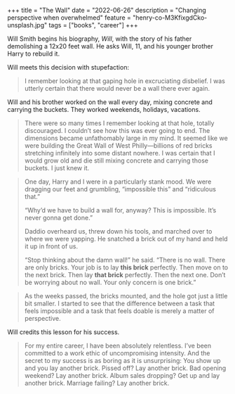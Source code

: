 +++
title = "The Wall"
date = "2022-06-26"
description = "Changing perspective when overwhelmed"
feature = "henry-co-M3KfixgdCko-unsplash.jpg"
tags = ["books", "career"]
+++
  
Will Smith begins his biography, *Will*, with the story of his father demolishing a 12x20 feet wall.  He asks Will, 11, and his younger brother Harry to rebuild it.


Will meets this decision with stupefaction:

> I remember looking at that gaping hole in excruciating disbelief. I was utterly certain that there would never be a wall there ever again.

Will and his brother worked on the wall every day, mixing concrete and carrying the buckets. They worked weekends, holidays, vacations.

> There were so many times I remember looking at that hole, totally discouraged. I couldn’t see how this was ever going to end. The dimensions became unfathomably large in my mind. It seemed like we were building the Great Wall of West Philly—billions of red bricks stretching infinitely into some distant nowhere. I was certain that I would grow old and die still mixing concrete and carrying those buckets. I just knew it. 

> One day, Harry and I were in a particularly stank mood. We were dragging our feet and grumbling, “impossible this” and “ridiculous that.”
> 
> “Why’d we have to build a wall for, anyway? This is impossible. It’s never gonna get done.”
> 
> Daddio overheard us, threw down his tools, and marched over to where we were yapping. He snatched a brick out of my hand and held it up in front of us.
> 
> “Stop thinking about the damn wall!” he said. “There is no wall. There are only bricks. Your job is to lay __this brick__ perfectly. Then move on to the next brick. Then lay __that brick__ perfectly. Then the next one. Don’t be worrying about no wall. Your only concern is one brick.”

> As the weeks passed, the bricks mounted, and the hole got just a little bit smaller. I started to see that the difference between a task that feels impossible and a task that feels doable is merely a matter of perspective.

Will credits this lesson for his success.

> For my entire career, I have been absolutely relentless. I’ve been committed to a work ethic of uncompromising intensity. And the secret to my success is as boring as it is unsurprising: You show up and you lay another brick. Pissed off? Lay another brick. Bad opening weekend? Lay another brick. Album sales dropping? Get up and lay another brick. Marriage failing? Lay another brick.

